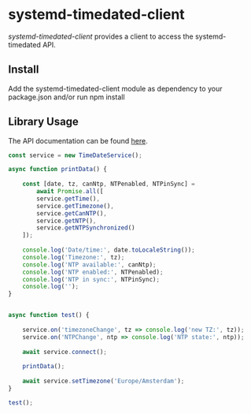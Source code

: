 # systemd-timedated-client


*systemd-timedated-client* provides a client to access the systemd-timedated API.


## Install
    
Add the systemd-timedated-client module as dependency to your package.json and/or run npm install


## Library Usage
The API documentation can be found [here](https://athombv.github.io/node-systemd-timedated-client/TimeDateService.html).

```js
const service = new TimeDateService();

async function printData() {
    
    const [date, tz, canNtp, NTPenabled, NTPinSync] = 
        await Promise.all([
        service.getTime(),
        service.getTimezone(),
        service.getCanNTP(),
        service.getNTP(),
        service.getNTPSynchronized()
    ]);
    
    console.log('Date/time:', date.toLocaleString());
    console.log('Timezone:', tz);
    console.log('NTP available:', canNtp);
    console.log('NTP enabled:', NTPenabled);
    console.log('NTP in sync:', NTPinSync);
    console.log('');
}


async function test() { 
    
    service.on('timezoneChange', tz => console.log('new TZ:', tz));
    service.on('NTPChange', ntp => console.log('NTP state:', ntp));
    
    await service.connect();
    
    printData();
    
    await service.setTimezone('Europe/Amsterdam');
}

test();
```
